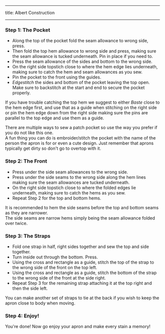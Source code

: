 ***

title: Albert Construction

***

### Step 1: The Pocket

-   Along the top of the pocket fold the seam allowance to wrong side, press.
-   Then fold the top hem allowance to wrong side and press, making sure the seam allowance is tucked underneath. Pin in place if you need to.
-   Press the seam allowance of the sides and bottom to the wrong side.
-   On the right side topstich close to where the hem edge lies underneath, making sure to catch the hem and seam allowances as you sew.
-   Pin the pocket to the front using the guides.
-   *Edgestitch* the sides and bottom of the pocket leaving the top open. Make sure to backstitch at the start and end to secure the pocket properly.

<Tip>

If you have trouble catching the top hem we suggest to either *Baste* close to the hem edge first, and use that as a guide when stitching on the right side or pin the hem edge down from the right side making sure the pins are parallel to the top edge and use them as a guide.

</Tip>

<Note>

There are multiple ways to sew a patch pocket so use the way you prefer if you do not like this one.\
A fun thing you can do is embroider/stitch the pocket with the name of the person the apron is for or even a cute design. Just remember that aprons typically get dirty so don't go to overtop with it.

</Note>

### Step 2: The Front

-   Press under the side seam allowances to the wrong side.
-   Press under the side seams to the wrong side along the hem lines making sure the seam allowances are tucked underneath.
-   On the right side topstich close to where the folded edges lie underneath, making sure to catch the hems as you sew.
-   Repeat Step 2 for the top and bottom hems.

<Note>

It is recommended to hem the side seams before the top and bottom seams as they are narrower.\
The side seams are narrow hems simply being the seam allowance folded over twice.

</Note>

### Step 3: The Straps

-   Fold one strap in half, right sides together and sew the top and side together.
-   Turn inside out through the bottom. Press.
-   Using the cross and rectangle as a guide, stitch the top of the strap to the wrong side of the front on the top left.
-   Using the cross and rectangle as a guide, stitch the bottom of the strap to the wrong side of the front at the side right.
-   Repeat Step 3 for the remaining strap attaching it at the top right and then the side left.

<Note>

You can make another set of straps to tie at the back if you wish to keep the apron close to body when moving.

</Note>

### Step 4: Enjoy!

You're done! Now go enjoy your apron and make every stain a memory!
